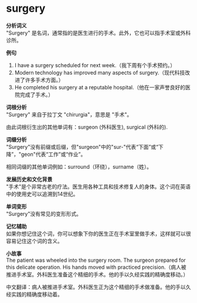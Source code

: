 # surgery

**分析词义**  
"Surgery" 是名词，通常指的是医生进行的手术。此外，它也可以指手术室或外科诊所。

  

**例句**

  

1.  I have a surgery scheduled for next week.（我下周有个手术预约。）
2.  Modern technology has improved many aspects of surgery.（现代科技改进了许多手术方面。）
3.  He completed his surgery at a reputable hospital.（他在一家声誉良好的医院完成了手术。）

  

**词根分析**  
"Surgery" 来自于拉丁文 "chirurgia"，意思是 "手术"。

  

由此词根衍生出的其他单词有：surgeon (外科医生), surgical (外科的).

  

**词缀分析**  
"Surgery"没有前缀或后缀，但"surgeon"中的"sur-"代表“下面”或“下降”，"geon"代表“工作”或“作业”。

  

相同词缀的其他单词例如：surround（环绕），surname（姓）。

  

**发展历史和文化背景**  
"手术"是个非常古老的疗法。医生用各种工具和技术修复人的身体。这个词在英语中的使用史可以追溯到14世纪。

  

**单词变形**  
"Surgery"没有常见的变形形式。

  

**记忆辅助**  
如果你想记住这个词，你可以想象下你的医生正在手术室里做手术，这样就可以很容易记住这个词的含义。

  

**小故事**  
The patient was wheeled into the surgery room. The surgeon prepared for this delicate operation. His hands moved with practiced precision.（病人被推进手术室。外科医生准备这个精细的手术。他的手以久经实践的精确度移动。）

  

中文翻译：病人被推进手术室。外科医生正为这个精细的手术做准备。他的手以久经实践的精确度移动着。
